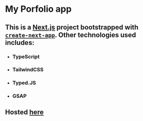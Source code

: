 # My Porfolio app

## This is a [Next.js](https://nextjs.org/) project bootstrapped with [`create-next-app`](https://github.com/vercel/next.js/tree/canary/packages/create-next-app). Other technologies used includes:
- ### TypeScript
- ### TailwindCSS
- ### Typed.JS
- ### GSAP

## Hosted [here](mark-porfolio.vercel.app/)

